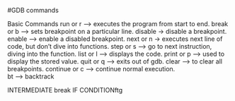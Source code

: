 #GDB commands

Basic Commands 
 run or r      –> executes the program from start to end.
 break or b    –> sets breakpoint on a particular line.
 disable       -> disable a breakpoint.
 enable        –> enable a disabled breakpoint.
 next or n     -> executes next line of code, but don’t dive into functions.
 step or s     –> go to next instruction, diving into the function.
 list or l     –> displays the code.
 print or p    –> used to display the stored value.
 quit or q     –> exits out of gdb.
 clear         –> to clear all breakpoints.
 continue or c –> continue normal execution.        
 bt            –> backtrack
 
 
INTERMEDIATE
 break IF CONDITIONftg
